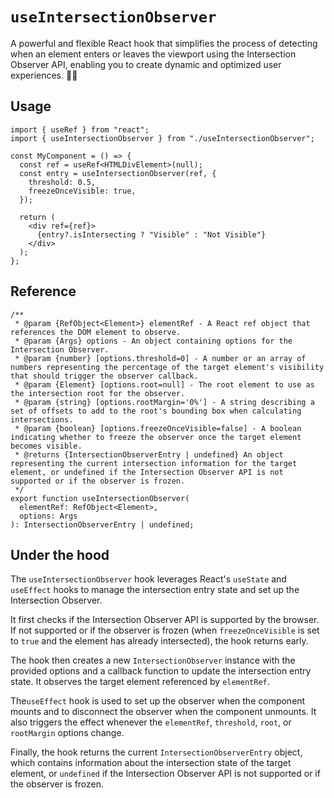# `useIntersectionObserver`

A powerful and flexible React hook that simplifies the process of detecting when an element enters or leaves the viewport using the Intersection Observer API, enabling you to create dynamic and optimized user experiences. 👀📏

## Usage

```tsx
import { useRef } from "react";
import { useIntersectionObserver } from "./useIntersectionObserver";

const MyComponent = () => {
  const ref = useRef<HTMLDivElement>(null);
  const entry = useIntersectionObserver(ref, {
    threshold: 0.5,
    freezeOnceVisible: true,
  });

  return (
    <div ref={ref}>
      {entry?.isIntersecting ? "Visible" : "Not Visible"}
    </div>
  );
};
```

## Reference

```tsx
/**
 * @param {RefObject<Element>} elementRef - A React ref object that references the DOM element to observe.
 * @param {Args} options - An object containing options for the Intersection Observer.
 * @param {number} [options.threshold=0] - A number or an array of numbers representing the percentage of the target element's visibility that should trigger the observer callback.
 * @param {Element} [options.root=null] - The root element to use as the intersection root for the observer.
 * @param {string} [options.rootMargin='0%'] - A string describing a set of offsets to add to the root's bounding box when calculating intersections.
 * @param {boolean} [options.freezeOnceVisible=false] - A boolean indicating whether to freeze the observer once the target element becomes visible.
 * @returns {IntersectionObserverEntry | undefined} An object representing the current intersection information for the target element, or undefined if the Intersection Observer API is not supported or if the observer is frozen.
 */
export function useIntersectionObserver(
  elementRef: RefObject<Element>,
  options: Args
): IntersectionObserverEntry | undefined;
```

## Under the hood

The `useIntersectionObserver` hook leverages React's `useState` and `useEffect` hooks to manage the intersection entry state and set up the Intersection Observer.

It first checks if the Intersection Observer API is supported by the browser. If not supported or if the observer is frozen (when `freezeOnceVisible` is set to `true` and the element has already intersected), the hook returns early.

The hook then creates a new `IntersectionObserver` instance with the provided options and a callback function to update the intersection entry state. It observes the target element referenced by `elementRef`.

The`useEffect` hook is used to set up the observer when the component mounts and to disconnect the observer when the component unmounts. It also triggers the effect whenever the `elementRef`, `threshold`, `root`, or `rootMargin` options change.

Finally, the hook returns the current `IntersectionObserverEntry` object, which contains information about the intersection state of the target element, or `undefined` if the Intersection Observer API is not supported or if the observer is frozen.

